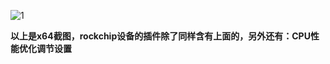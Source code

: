 ![1](https://user-images.githubusercontent.com/73426989/162417330-9a26345b-9e3f-4481-958d-d908b92e08b6.png)           

**以上是x64截图，rockchip设备的插件除了同样含有上面的，另外还有：CPU性能优化调节设置**
